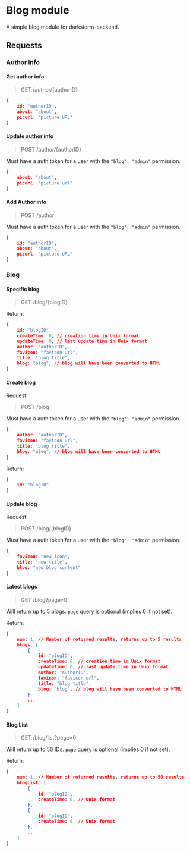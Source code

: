 # Blog module

A simple blog module for darkstorm-backend.

## Requests

### Author info

#### Get author info

> GET /author/{authorID}

```json
{
    id: "authorID",
    about: "about",
    picurl: "picture URL"
}
```

#### Update author info

> POST /author/{authorID}

Must have a auth token for a user with the `"blog": "admin"` permission.

```json
{
    about: "about",
    picurl: "picture url"
}
```

#### Add Author info

> POST /author

Must have a auth token for a user with the `"blog": "admin"` permission.

```json
{
    id: "authorID",
    about: "about",
    picurl: "picture URL"
}
```

### Blog

#### Specific blog

> GET /blog/{blogID}

Return:

```json
{
    id: "blogID",
    createTime: 0, // creation time in Unix format
    updateTime: 0, // last update time in Unix format
    author: "authorID",
    favicon: "favicon url",
    title: "blog title",
    blog: "blog", // blog will have been converted to HTML
}
```

#### Create blog

Request:

> POST /blog

Must have a auth token for a user with the `"blog": "admin"` permission.

```json
{
    author: "authorID",
    favicon: "favicon url",
    title: "blog title",
    blog: "blog", // blog will have been converted to HTML
}
```

Return:

```json
{
    id: "blogID"
}
```

#### Update blog

Request:

> POST /blog/{blogID}

Must have a auth token for a user with the `"blog": "admin"` permission.

```json
{
    favicon: "new icon",
    title: "new title",
    blog: "new blog content"
}
```

#### Latest blogs

> GET /blog?page=0

Will return up to 5 blogs. `page` query is optional (implies 0 if not set).

Return:

```json
{
    num: 1, // Number of returned results, returns up to 5 results
    blogs: [
        {
            id: "blogID",
            createTime: 0, // creation time in Unix format
            updateTime: 0, // last update time in Unix format
            author: "authorID",
            favicon: "favicon url",
            title: "blog title",
            blog: "blog", // blog will have been converted to HTML
        }
        ...
    ]
}
```

#### Blog List

> GET /blog/list?page=0

Will return up to 50 IDs. `page` query is optional (implies 0 if not set).

Return:

```json
{
    num: 1, // Number of returned results, returns up to 50 results
    blogList: [
        {
            id: "blogID",
            createTime: 0, // Unix format
        },
        {
            id: "blogID",
            createTime: 0, // Unix format
        },
        ...
    ]
}
```
